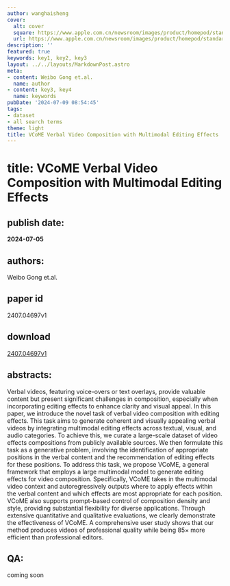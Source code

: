 ```yaml
---
author: wanghaisheng
cover:
  alt: cover
  square: https://www.apple.com.cn/newsroom/images/product/homepod/standard/Apple-HomePod-hero-230118_big.jpg.large_2x.jpg
  url: https://www.apple.com.cn/newsroom/images/product/homepod/standard/Apple-HomePod-hero-230118_big.jpg.large_2x.jpg
description: ''
featured: true
keywords: key1, key2, key3
layout: ../../layouts/MarkdownPost.astro
meta:
- content: Weibo Gong et.al.
  name: author
- content: key3, key4
  name: keywords
pubDate: '2024-07-09 08:54:45'
tags:
- dataset
- all search terms
theme: light
title: VCoME Verbal Video Composition with Multimodal Editing Effects
---
```


# title: VCoME Verbal Video Composition with Multimodal Editing Effects 
## publish date: 
**2024-07-05** 
## authors: 
  Weibo Gong et.al. 
## paper id
2407.04697v1
## download
[2407.04697v1](http://arxiv.org/abs/2407.04697v1)
## abstracts:
Verbal videos, featuring voice-overs or text overlays, provide valuable content but present significant challenges in composition, especially when incorporating editing effects to enhance clarity and visual appeal. In this paper, we introduce the novel task of verbal video composition with editing effects. This task aims to generate coherent and visually appealing verbal videos by integrating multimodal editing effects across textual, visual, and audio categories. To achieve this, we curate a large-scale dataset of video effects compositions from publicly available sources. We then formulate this task as a generative problem, involving the identification of appropriate positions in the verbal content and the recommendation of editing effects for these positions. To address this task, we propose VCoME, a general framework that employs a large multimodal model to generate editing effects for video composition. Specifically, VCoME takes in the multimodal video context and autoregressively outputs where to apply effects within the verbal content and which effects are most appropriate for each position. VCoME also supports prompt-based control of composition density and style, providing substantial flexibility for diverse applications. Through extensive quantitative and qualitative evaluations, we clearly demonstrate the effectiveness of VCoME. A comprehensive user study shows that our method produces videos of professional quality while being 85$\times$ more efficient than professional editors.
## QA:
coming soon
